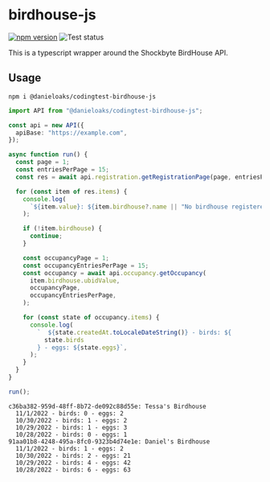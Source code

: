 # birdhouse-js

[![npm version](https://badge.fury.io/js/@danieloaks%2Fcodingtest-birdhouse-js.svg)](https://badge.fury.io/js/@danieloaks%2Fcodingtest-birdhouse-js) ![Test status](https://github.com/DanielOaks/shockbyte-birdhouse-js/actions/workflows/ci.yml/badge.svg)

This is a typescript wrapper around the Shockbyte BirdHouse API.

## Usage

`npm i @danieloaks/codingtest-birdhouse-js`

```ts
import API from "@danieloaks/codingtest-birdhouse-js";

const api = new API({
  apiBase: "https://example.com",
});

async function run() {
  const page = 1;
  const entriesPerPage = 15;
  const res = await api.registration.getRegistrationPage(page, entriesPerPage);

  for (const item of res.items) {
    console.log(
      `${item.value}: ${item.birdhouse?.name || "No birdhouse registered"}`,
    );

    if (!item.birdhouse) {
      continue;
    }

    const occupancyPage = 1;
    const occupancyEntriesPerPage = 15;
    const occupancy = await api.occupancy.getOccupancy(
      item.birdhouse.ubidValue,
      occupancyPage,
      occupancyEntriesPerPage,
    );

    for (const state of occupancy.items) {
      console.log(
        `  ${state.createdAt.toLocaleDateString()} - birds: ${
          state.birds
        } - eggs: ${state.eggs}`,
      );
    }
  }
}

run();
```

```
c36ba382-959d-48ff-8b72-de092c88d55e: Tessa's Birdhouse
  11/1/2022 - birds: 0 - eggs: 2
  10/30/2022 - birds: 1 - eggs: 2
  10/29/2022 - birds: 1 - eggs: 3
  10/28/2022 - birds: 0 - eggs: 1
91aa01b8-4248-495a-8fc0-9323b4d74e1e: Daniel's Birdhouse
  11/1/2022 - birds: 1 - eggs: 2
  10/30/2022 - birds: 2 - eggs: 21
  10/29/2022 - birds: 4 - eggs: 42
  10/28/2022 - birds: 6 - eggs: 63
```
